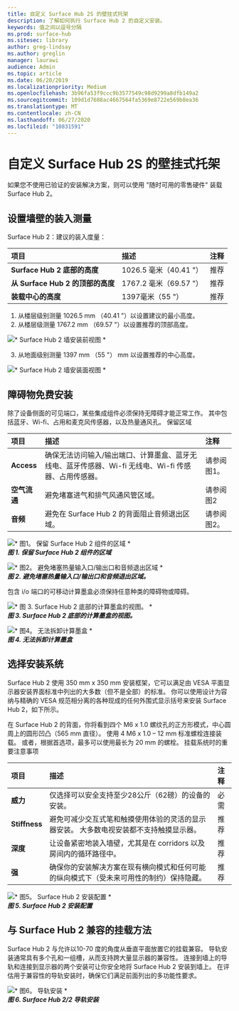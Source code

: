 ```yaml
---
title: 自定义 Surface Hub 2S 的壁挂式托架
description: 了解如何执行 Surface Hub 2 的自定义安装。
keywords: 值之间以逗号分隔
ms.prod: surface-hub
ms.sitesec: library
author: greg-lindsay
ms.author: greglin
manager: laurawi
audience: Admin
ms.topic: article
ms.date: 06/20/2019
ms.localizationpriority: Medium
ms.openlocfilehash: 3b96fa53f9ccc9b3577549c98d9299a8dfb149a2
ms.sourcegitcommit: 109d1d7608ac4667564fa5369e8722e569b8ea36
ms.translationtype: MT
ms.contentlocale: zh-CN
ms.lasthandoff: 06/27/2020
ms.locfileid: "10831591"
---
```

# 自定义 Surface Hub 2S 的壁挂式托架

如果您不使用已验证的安装解决方案，则可以使用 "随时可用的零售硬件" 装载 Surface Hub 2。

## 设置墙壁的装入测量

Surface Hub 2：建议的装入度量：

|**项目**|**描述**|**注释**|
|:------ |:------------- |:------- |
|**Surface Hub 2 底部的高度**| 1026.5 毫米（40.41 "） | 推荐 |
|**从 Surface Hub 2 的顶部的高度**| 1767.2 毫米（69.57 "） | 推荐 |
|**装载中心的高度**| 1397毫米（55 "） | 推荐 |

1. 从楼层级别测量 1026.5 mm （40.41 "）以设置建议的最小高度。
2. 从楼层级测量 1767.2 mm （69.57 "）以设置推荐的顶部高度。

![* Surface Hub 2 墙安装前视图 *](images/sh2-wall-front.png) <br>

3. 从地面级别测量 1397 mm （55 "） mm 以设置推荐的中心高度。

![* Surface Hub 2 墙安装面视图 *](images/sh2-wall-side.png) <br>

## 障碍物免费安装

除了设备侧面的可见端口，某些集成组件必须保持无障碍才能正常工作。 其中包括蓝牙、Wi-fi、占用和麦克风传感器，以及热量通风孔。
保留区域

|**项目**|**描述**|**注释**|
|:---- |:----------- |:----- |
|**Access**| 确保无法访问输入/输出端口、计算墨盒、蓝牙无线电、蓝牙传感器、Wi-fi 无线电、Wi-fi 传感器、占用传感器。 | 请参阅图1。 |
|**空气流通**| 避免堵塞进气和排气风通风管区域。 | 请参阅图2  |
|**音频**| 避免在 Surface Hub 2 的背面阻止音频退出区域。 | 请参阅图2。 |

![* 图1。 保留 Surface Hub 2 组件的区域 *](images/sh2-keepout-zones.png) <br>
***图 1. 保留 Surface Hub 2 组件的区域***

![* 图2。 避免堵塞热量输入口/输出口和音频退出区域 *](images/sh2-thermal-audio.png) <br>
***图 2. 避免堵塞热量输入口/输出口和音频退出区域。<br>***

包含 i/o 端口的可移动计算墨盒必须保持任意种类的障碍物或障碍。

![* 图 3. Surface Hub 2 底部的计算墨盒的视图。 *](images/sh2-ports.png) <br>
***图 3. Surface Hub 2 底部的计算墨盒的视图。***

![* 图4。 无法拆卸计算墨盒 *](images/sh2-cartridge.png) <br>
***图 4. 无法拆卸计算墨盒***

## 选择安装系统

Surface Hub 2 使用 350 mm x 350 mm 安装框架，它可以满足由 VESA 平面显示器安装界面标准中列出的大多数（但不是全部）的标准。 你可以使用设计为容纳与精确的 VESA 规范相分离的各种现成的任何外围式显示括号来安装 Surface Hub 2，如下所示。

在 Surface Hub 2 的背面，你将看到四个 M6 x 1.0 螺纹孔的正方形模式，中心圆周上的圆形凹凸（565 mm 直径）。 使用 4 M6 x 1.0 – 12 mm 标准螺栓连接装载。 或者，根据首选项，最多可以使用最长为 20 mm 的螺栓。
挂载系统时的重要注意事项

|**项目**|**描述**|**注释**|
|:------ |:------------- |:------- |
|**威力**| 仅选择可以安全支持至少28公斤（62磅）的设备的安装。 | 必需 |
|**Stiffness**| 避免可减少交互式笔和触摸使用体验的灵活的显示器安装。 大多数电视安装都不支持触摸显示器。 | 推荐 |
|**深度**| 让设备紧密地装入墙壁，尤其是在 corridors 以及房间内的循环路径中。| 推荐 |
|**强**| 确保你的安装解决方案在现有横向模式和任何可能的纵向模式下（受未来可用性的制约）保持隐藏。 | 推荐 |

![* 图5。 Surface Hub 2 安装配置 *](images/sh2-mount-config.png) <br>
***图 5. Surface Hub 2 安装配置***

## 与 Surface Hub 2 兼容的挂载方法

Surface Hub 2 与允许以10-70 度的角度从垂直平面放置它的挂载兼容。 导轨安装通常具有多个孔和一组槽，从而支持跨大量显示器的兼容性。 连接到墙上的导轨和连接到显示器的两个安装可让你安全地将 Surface Hub 2 安装到墙上。 在评估用于兼容性的导轨安装时，确保它们满足前面列出的多功能性要求。

![* 图6。 导轨安装 *](images/h2gen-railmount.png)<br>
***图 6. Surface Hub 2/2 导轨安装***
